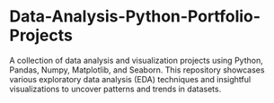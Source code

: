 # Data-Analysis-Python-Portfolio-Projects
A collection of data analysis and visualization projects using Python, Pandas, Numpy, Matplotlib, and Seaborn. This repository showcases various exploratory data analysis (EDA) techniques and insightful visualizations to uncover patterns and trends in datasets.
